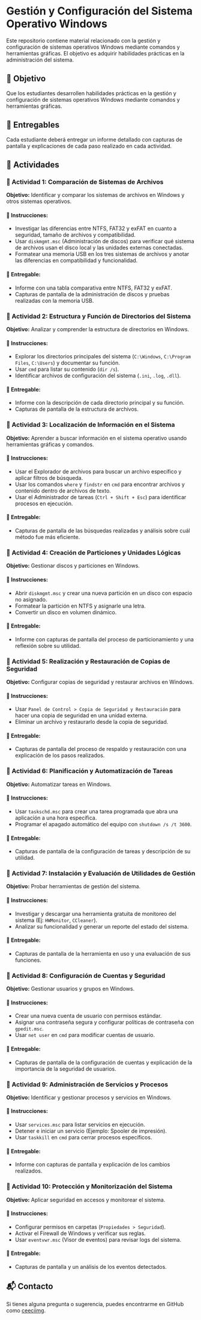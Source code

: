 # Gestión y Configuración del Sistema Operativo Windows

Este repositorio contiene material relacionado con la gestión y configuración de sistemas operativos Windows mediante comandos y herramientas gráficas. El objetivo es adquirir habilidades prácticas en la administración del sistema.

## 📌 Objetivo

Que los estudiantes desarrollen habilidades prácticas en la gestión y configuración de sistemas operativos Windows mediante comandos y herramientas gráficas.

## 📂 Entregables

Cada estudiante deberá entregar un informe detallado con capturas de pantalla y explicaciones de cada paso realizado en cada actividad.

## 📝 Actividades

### 🔹 Actividad 1: Comparación de Sistemas de Archivos

**Objetivo:** Identificar y comparar los sistemas de archivos en Windows y otros sistemas operativos.

#### 📌 Instrucciones:
- Investigar las diferencias entre NTFS, FAT32 y exFAT en cuanto a seguridad, tamaño de archivos y compatibilidad.
- Usar `diskmgmt.msc` (Administración de discos) para verificar qué sistema de archivos usan el disco local y las unidades externas conectadas.
- Formatear una memoria USB en los tres sistemas de archivos y anotar las diferencias en compatibilidad y funcionalidad.

#### 📄 Entregable:
- Informe con una tabla comparativa entre NTFS, FAT32 y exFAT.
- Capturas de pantalla de la administración de discos y pruebas realizadas con la memoria USB.

### 🔹 Actividad 2: Estructura y Función de Directorios del Sistema

**Objetivo:** Analizar y comprender la estructura de directorios en Windows.

#### 📌 Instrucciones:
- Explorar los directorios principales del sistema (`C:\Windows`, `C:\Program Files`, `C:\Users`) y documentar su función.
- Usar `cmd` para listar su contenido (`dir /s`).
- Identificar archivos de configuración del sistema (`.ini`, `.log`, `.dll`).

#### 📄 Entregable:
- Informe con la descripción de cada directorio principal y su función.
- Capturas de pantalla de la estructura de archivos.

### 🔹 Actividad 3: Localización de Información en el Sistema

**Objetivo:** Aprender a buscar información en el sistema operativo usando herramientas gráficas y comandos.

#### 📌 Instrucciones:
- Usar el Explorador de archivos para buscar un archivo específico y aplicar filtros de búsqueda.
- Usar los comandos `where` y `findstr` en `cmd` para encontrar archivos y contenido dentro de archivos de texto.
- Usar el Administrador de tareas (`Ctrl + Shift + Esc`) para identificar procesos en ejecución.

#### 📄 Entregable:
- Capturas de pantalla de las búsquedas realizadas y análisis sobre cuál método fue más eficiente.

### 🔹 Actividad 4: Creación de Particiones y Unidades Lógicas

**Objetivo:** Gestionar discos y particiones en Windows.

#### 📌 Instrucciones:
- Abrir `diskmgmt.msc` y crear una nueva partición en un disco con espacio no asignado.
- Formatear la partición en NTFS y asignarle una letra.
- Convertir un disco en volumen dinámico.

#### 📄 Entregable:
- Informe con capturas de pantalla del proceso de particionamiento y una reflexión sobre su utilidad.

### 🔹 Actividad 5: Realización y Restauración de Copias de Seguridad

**Objetivo:** Configurar copias de seguridad y restaurar archivos en Windows.

#### 📌 Instrucciones:
- Usar `Panel de Control > Copia de Seguridad y Restauración` para hacer una copia de seguridad en una unidad externa.
- Eliminar un archivo y restaurarlo desde la copia de seguridad.

#### 📄 Entregable:
- Capturas de pantalla del proceso de respaldo y restauración con una explicación de los pasos realizados.

### 🔹 Actividad 6: Planificación y Automatización de Tareas

**Objetivo:** Automatizar tareas en Windows.

#### 📌 Instrucciones:
- Usar `taskschd.msc` para crear una tarea programada que abra una aplicación a una hora específica.
- Programar el apagado automático del equipo con `shutdown /s /t 3600`.

#### 📄 Entregable:
- Capturas de pantalla de la configuración de tareas y descripción de su utilidad.

### 🔹 Actividad 7: Instalación y Evaluación de Utilidades de Gestión

**Objetivo:** Probar herramientas de gestión del sistema.

#### 📌 Instrucciones:
- Investigar y descargar una herramienta gratuita de monitoreo del sistema (Ej: `HWMonitor`, `CCleaner`).
- Analizar su funcionalidad y generar un reporte del estado del sistema.

#### 📄 Entregable:
- Capturas de pantalla de la herramienta en uso y una evaluación de sus funciones.

### 🔹 Actividad 8: Configuración de Cuentas y Seguridad

**Objetivo:** Gestionar usuarios y grupos en Windows.

#### 📌 Instrucciones:
- Crear una nueva cuenta de usuario con permisos estándar.
- Asignar una contraseña segura y configurar políticas de contraseña con `gpedit.msc`.
- Usar `net user` en `cmd` para modificar cuentas de usuario.

#### 📄 Entregable:
- Capturas de pantalla de la configuración de cuentas y explicación de la importancia de la seguridad de usuarios.

### 🔹 Actividad 9: Administración de Servicios y Procesos

**Objetivo:** Identificar y gestionar procesos y servicios en Windows.

#### 📌 Instrucciones:
- Usar `services.msc` para listar servicios en ejecución.
- Detener e iniciar un servicio (Ejemplo: Spooler de impresión).
- Usar `taskkill` en `cmd` para cerrar procesos específicos.

#### 📄 Entregable:
- Informe con capturas de pantalla y explicación de los cambios realizados.

### 🔹 Actividad 10: Protección y Monitorización del Sistema

**Objetivo:** Aplicar seguridad en accesos y monitorear el sistema.

#### 📌 Instrucciones:
- Configurar permisos en carpetas (`Propiedades > Seguridad`).
- Activar el Firewall de Windows y verificar sus reglas.
- Usar `eventvwr.msc` (Visor de eventos) para revisar logs del sistema.

#### 📄 Entregable:
- Capturas de pantalla y un análisis de los eventos detectados.

## 📬 Contacto

Si tienes alguna pregunta o sugerencia, puedes encontrarme en GitHub como [ceeciimg](https://github.com/ceeciimg).

